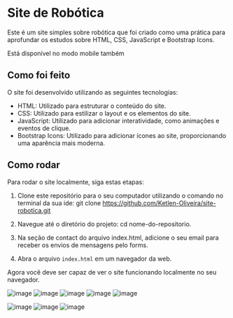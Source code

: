 # Site de Robótica

Este é um site simples sobre robótica que foi criado como uma prática para aprofundar os estudos sobre HTML, CSS, JavaScript e Bootstrap Icons.

Está disponível no modo mobile também
## Como foi feito

O site foi desenvolvido utilizando as seguintes tecnologias:

- HTML: Utilizado para estruturar o conteúdo do site.
- CSS: Utilizado para estilizar o layout e os elementos do site.
- JavaScript: Utilizado para adicionar interatividade, como animações e eventos de clique.
- Bootstrap Icons: Utilizado para adicionar ícones ao site, proporcionando uma aparência mais moderna.

## Como rodar

Para rodar o site localmente, siga estas etapas:

1. Clone este repositório para o seu computador utilizando o comando no terminal da sua ide: git clone https://github.com/Ketlen-Oliveira/site-robotica.git
2. Navegue até o diretório do projeto: cd nome-do-repositorio.
3. Na seção de contact do arquivo index.html, adicione o seu email para receber os envios de mensagens pelo forms.

3. Abra o arquivo `index.html` em um navegador da web.

Agora você deve ser capaz de ver o site funcionando localmente no seu navegador.


![image](https://github.com/Ketlen-Oliveira/site-robotica/assets/117291920/9e7b2eef-1e6f-4a8a-b137-075a788641ac)
![image](https://github.com/Ketlen-Oliveira/site-robotica/assets/117291920/a386c82e-649a-4b10-b0bf-1562fa9626e7)
![image](https://github.com/Ketlen-Oliveira/site-robotica/assets/117291920/4da85329-ad2c-4702-b107-57f182bda0c7)
![image](https://github.com/Ketlen-Oliveira/site-robotica/assets/117291920/ae152ddc-e7e5-4bff-b191-ba97113cc3f3)
![image](https://github.com/Ketlen-Oliveira/site-robotica/assets/117291920/d34d0dc4-c9fb-4c1a-87bf-cee9d98c67f8)

![image](https://github.com/Ketlen-Oliveira/site-robotica/assets/117291920/b7980620-28c5-43e0-b032-b5e74e7339dc)
![image](https://github.com/Ketlen-Oliveira/site-robotica/assets/117291920/faf94295-b4ac-49fb-871b-a8d11f1b641c)
![image](https://github.com/Ketlen-Oliveira/site-robotica/assets/117291920/c4c053e3-2cd4-41cf-b778-82f1bed242a9)

